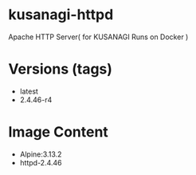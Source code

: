 # kusanagi-httpd

Apache HTTP Server( for KUSANAGI Runs on Docker )

# Versions (tags)

- latest
- 2.4.46-r4

# Image Content

- Alpine:3.13.2
- httpd-2.4.46

